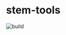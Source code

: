 # stem-tools
![build](https://github.com/shameer99/stem-tools/actions/workflows/azure-static-web-apps-mango-wave-0c574aa10.yml/badge.svg)
